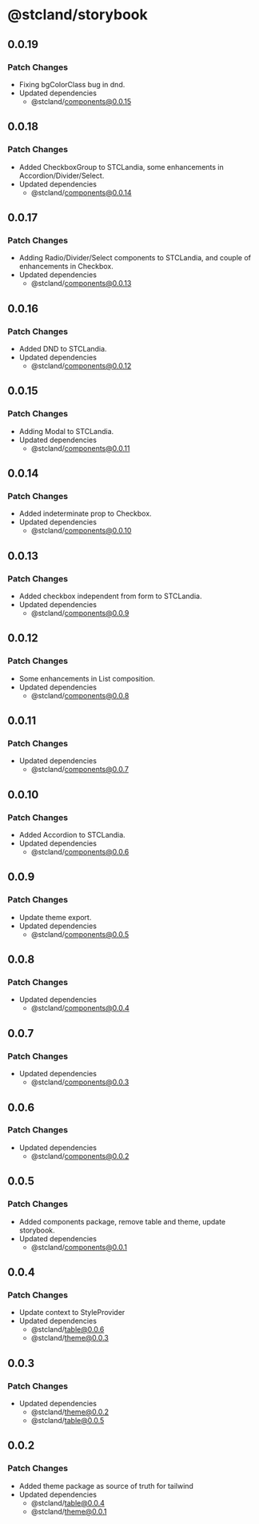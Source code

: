 # @stcland/storybook

## 0.0.19

### Patch Changes

- Fixing bgColorClass bug in dnd.
- Updated dependencies
  - @stcland/components@0.0.15

## 0.0.18

### Patch Changes

- Added CheckboxGroup to STCLandia, some enhancements in Accordion/Divider/Select.
- Updated dependencies
  - @stcland/components@0.0.14

## 0.0.17

### Patch Changes

- Adding Radio/Divider/Select components to STCLandia, and couple of enhancements in Checkbox.
- Updated dependencies
  - @stcland/components@0.0.13

## 0.0.16

### Patch Changes

- Added DND to STCLandia.
- Updated dependencies
  - @stcland/components@0.0.12

## 0.0.15

### Patch Changes

- Adding Modal to STCLandia.
- Updated dependencies
  - @stcland/components@0.0.11

## 0.0.14

### Patch Changes

- Added indeterminate prop to Checkbox.
- Updated dependencies
  - @stcland/components@0.0.10

## 0.0.13

### Patch Changes

- Added checkbox independent from form to STCLandia.
- Updated dependencies
  - @stcland/components@0.0.9

## 0.0.12

### Patch Changes

- Some enhancements in List composition.
- Updated dependencies
  - @stcland/components@0.0.8

## 0.0.11

### Patch Changes

- Updated dependencies
  - @stcland/components@0.0.7

## 0.0.10

### Patch Changes

- Added Accordion to STCLandia.
- Updated dependencies
  - @stcland/components@0.0.6

## 0.0.9

### Patch Changes

- Update theme export.
- Updated dependencies
  - @stcland/components@0.0.5

## 0.0.8

### Patch Changes

- Updated dependencies
  - @stcland/components@0.0.4

## 0.0.7

### Patch Changes

- Updated dependencies
  - @stcland/components@0.0.3

## 0.0.6

### Patch Changes

- Updated dependencies
  - @stcland/components@0.0.2

## 0.0.5

### Patch Changes

- Added components package, remove table and theme, update storybook.
- Updated dependencies
  - @stcland/components@0.0.1

## 0.0.4

### Patch Changes

- Update context to StyleProvider
- Updated dependencies
  - @stcland/table@0.0.6
  - @stcland/theme@0.0.3

## 0.0.3

### Patch Changes

- Updated dependencies
  - @stcland/theme@0.0.2
  - @stcland/table@0.0.5

## 0.0.2

### Patch Changes

- Added theme package as source of truth for tailwind
- Updated dependencies
  - @stcland/table@0.0.4
  - @stcland/theme@0.0.1
